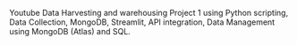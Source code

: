 Youtube Data Harvesting and warehousing Project 1 using Python scripting, Data Collection, MongoDB, Streamlit, API integration, Data Management using MongoDB (Atlas) and SQL.
